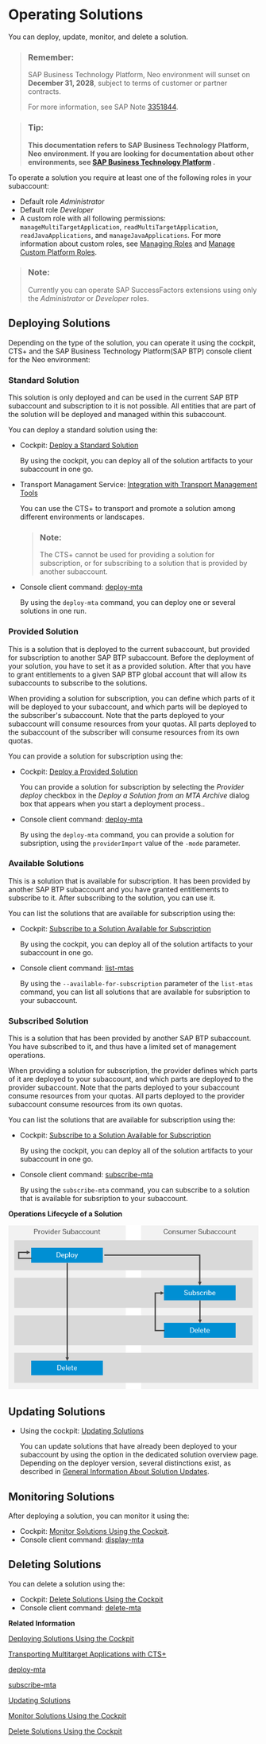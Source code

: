 <!-- loio2abf7d47063542208d0d99f7bc05f4f4 -->

# Operating Solutions

You can deploy, update, monitor, and delete a solution.

> ### Remember:  
> SAP Business Technology Platform, Neo environment will sunset on **December 31, 2028**, subject to terms of customer or partner contracts.
> 
> For more information, see SAP Note [3351844](https://me.sap.com/notes/3351844).

> ### Tip:  
> **This documentation refers to SAP Business Technology Platform, Neo environment. If you are looking for documentation about other environments, see [SAP Business Technology Platform](https://help.sap.com/docs/btp/sap-business-technology-platform/sap-business-technology-platform?version=Cloud) .**

To operate a solution you require at least one of the following roles in your subaccount:

-   Default role *Administrator*
-   Default role *Developer*
-   A custom role with all following permissions: `manageMultiTargetApplication`, `readMultiTargetApplication`, `readJavaApplications`, and `manageJavaApplications`. For more information about custom roles, see [Managing Roles](../60-security-neo/managing-roles-db8175b.md) and [Manage Custom Platform Roles](../50-administration-and-ops-neo/manage-custom-platform-roles-ede5f72.md).

> ### Note:  
> Currently you can operate SAP SuccessFactors extensions using only the *Administrator* or *Developer* roles.



## Deploying Solutions

Depending on the type of the solution, you can operate it using the cockpit, CTS+ and the SAP Business Technology Platform\(SAP BTP\) console client for the Neo environment:



### **Standard Solution**

This solution is only deployed and can be used in the current SAP BTP subaccount and subscription to it is not possible. All entities that are part of the solution will be deployed and managed within this subaccount.

You can deploy a standard solution using the:

-   Cockpit: [Deploy a Standard Solution](deploy-a-standard-solution-fea07de.md)

    By using the cockpit, you can deploy all of the solution artifacts to your subaccount in one go.

-   Transport Managament Service: [Integration with Transport Management Tools](integration-with-transport-management-tools-905baea.md)

    You can use the CTS+ to transport and promote a solution among different environments or landscapes.

    > ### Note:  
    > The CTS+ cannot be used for providing a solution for subscription, or for subscribing to a solution that is provided by another subaccount.

-   Console client command: [deploy-mta](../50-administration-and-ops-neo/deploy-mta-1e12331.md)

    By using the `deploy-mta` command, you can deploy one or several solutions in one run.




### **Provided Solution**

This is a solution that is deployed to the current subaccount, but provided for subscription to another SAP BTP subaccount. Before the deployment of your solution, you have to set it as a provided solution. After that you have to grant entitlements to a given SAP BTP global account that will allow its subaccounts to subscribe to the solutions.

When providing a solution for subscription, you can define which parts of it will be deployed to your subaccount, and which parts will be deployed to the subscriber's subaccount. Note that the parts deployed to your subaccount will consume resources from your quotas. All parts deployed to the subaccount of the subscriber will consume resources from its own quotas.

You can provide a solution for subscription using the:

-   Cockpit: [Deploy a Provided Solution](deploy-a-provided-solution-8f48815.md)

    You can provide a solution for subscription by selecting the *Provider deploy* checkbox in the *Deploy a Solution from an MTA Archive* dialog box that appears when you start a deployment process..

-   Console client command: [deploy-mta](../50-administration-and-ops-neo/deploy-mta-1e12331.md)

    By using the `deploy-mta` command, you can provide a solution for subsription, using the `providerImport` value of the `-mode` parameter.




### **Available Solutions**

This is a solution that is available for subscription. It has been provided by another SAP BTP subaccount and you have granted entitlements to subscribe to it. After subscribing to the solution, you can use it.

You can list the solutions that are available for subscription using the:

-   Cockpit: [Subscribe to a Solution Available for Subscription](subscribe-to-a-solution-available-for-subscription-bd7602e.md)

    By using the cockpit, you can deploy all of the solution artifacts to your subaccount in one go.

-   Console client command: [list-mtas](../50-administration-and-ops-neo/list-mtas-b8b51ef.md)

    By using the `--available-for-subscription` parameter of the `list-mtas` command, you can list all solutions that are available for subsription to your subaccount.




### **Subscribed Solution**

This is a solution that has been provided by another SAP BTP subaccount. You have subscribed to it, and thus have a limited set of management operations.

When providing a solution for subscription, the provider defines which parts of it are deployed to your subaccount, and which parts are deployed to the provider subaccount. Note that the parts deployed to your subaccount consume resources from your quotas. All parts deployed to the provider subaccount consume resources from its own quotas.

You can list the solutions that are available for subscription using the:

-   Cockpit: [Subscribe to a Solution Available for Subscription](subscribe-to-a-solution-available-for-subscription-bd7602e.md)

    By using the cockpit, you can deploy all of the solution artifacts to your subaccount in one go.

-   Console client command: [subscribe-mta](../50-administration-and-ops-neo/subscribe-mta-ea358be.md)

    By using the `subscribe-mta` command, you can subscribe to a solution that is available for subsription to your subaccount.


  
  
**Operations Lifecycle of a Solution**

![](images/Operatinons_Lifecycle_of_a_Solution_-_Latest_6965cb5.png "Operations Lifecycle of a Solution")



<a name="loio2abf7d47063542208d0d99f7bc05f4f4__section_ofc_3gn_cdb"/>

## Updating Solutions

-   Using the cockpit: [Updating Solutions](updating-solutions-4bec3f1.md)

    You can update solutions that have already been deployed to your subaccount by using the option in the dedicated solution overview page. Depending on the deployer version, several distinctions exist, as described in [General Information About Solution Updates](general-information-about-solution-updates-2b1c4ed.md).




<a name="loio2abf7d47063542208d0d99f7bc05f4f4__section_zqg_t3n_cdb"/>

## Monitoring Solutions

After deploying a solution, you can monitor it using the:

-   Cockpit: [Monitor Solutions Using the Cockpit](monitor-solutions-using-the-cockpit-5d5debc.md).
-   Console client command: [display-mta](../50-administration-and-ops-neo/display-mta-974dbbb.md)



<a name="loio2abf7d47063542208d0d99f7bc05f4f4__section_wx4_fjn_cdb"/>

## Deleting Solutions

You can delete a solution using the:

-   Cockpit: [Delete Solutions Using the Cockpit](delete-solutions-using-the-cockpit-0f1844f.md)
-   Console client command: [delete-mta](../50-administration-and-ops-neo/delete-mta-3d1163e.md)

**Related Information**  


[Deploying Solutions Using the Cockpit](deploying-solutions-using-the-cockpit-a5db17e.md "")

[Transporting Multitarget Applications with CTS+](transporting-multitarget-applications-with-cts-f598f69.md "You can enable transport of SAP BTP applications and application content that is available as Multitarget Applications (MTA) using the Enhanced Change and Transport System (CTS+).")

[deploy-mta](../50-administration-and-ops-neo/deploy-mta-1e12331.md "This command deploys Multitarget Application (MTA) archives. One or more than one MTA archives can be deployed to your subaccount in one go.")

[subscribe-mta](../50-administration-and-ops-neo/subscribe-mta-ea358be.md "This command subscribes the subaccount of the consumer to a Multitarget Application (MTA), which is available for subscription.")

[Updating Solutions](updating-solutions-4bec3f1.md)

[Monitor Solutions Using the Cockpit](monitor-solutions-using-the-cockpit-5d5debc.md "When deployed to your SAP BTP subaccount, a solution consists of various solution components. Each solution component originates from a certain MTA module that in turn can result in several solution components. That is, one MTA module corresponds to given solution components.")

[Delete Solutions Using the Cockpit](delete-solutions-using-the-cockpit-0f1844f.md "Delete a solution from your subaccount following the steps for the corresponding solution types.")

